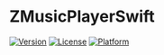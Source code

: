 # ZMusicPlayerSwift


[![Version](https://img.shields.io/cocoapods/v/ZMusicPlayerSwift.svg?style=flat)](http://cocoapods.org/pods/ZMusicPlayerSwift)
[![License](https://img.shields.io/cocoapods/l/ZMusicPlayerSwift.svg?style=flat)](http://cocoapods.org/pods/ZMusicPlayerSwift)
[![Platform](https://img.shields.io/cocoapods/p/ZMusicPlayerSwift.svg?style=flat)](http://cocoapods.org/pods/ZMusicPlayerSwift)


